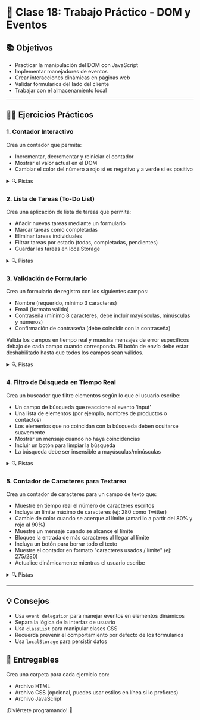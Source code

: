 # 🎯 Clase 18: Trabajo Práctico - DOM y Eventos

## 📚 Objetivos

- Practicar la manipulación del DOM con JavaScript
- Implementar manejadores de eventos
- Crear interacciones dinámicas en páginas web
- Validar formularios del lado del cliente
- Trabajar con el almacenamiento local

---

## 🏋️‍♂️ Ejercicios Prácticos

### 1. Contador Interactivo

Crea un contador que permita:

- Incrementar, decrementar y reiniciar el contador
- Mostrar el valor actual en el DOM
- Cambiar el color del número a rojo si es negativo y a verde si es positivo

<details>
  <summary>🔍 Pistas</summary>
  
  1. Para el contador, crea un elemento `span` con un ID
  2. Usa `addEventListener` para los eventos de clic
  3. Para cambiar estilos: `.style.color = 'red'`
  4. No olvides convertir el valor a número con `Number()` o `parseInt()`
  
</details>

### 2. Lista de Tareas (To-Do List)

Crea una aplicación de lista de tareas que permita:

- Añadir nuevas tareas mediante un formulario
- Marcar tareas como completadas
- Eliminar tareas individuales
- Filtrar tareas por estado (todas, completadas, pendientes)
- Guardar las tareas en localStorage

<details>
  <summary>🔍 Pistas</summary>
  
  1. Usa un array para almacenar las tareas
  2. Crea funciones para renderizar la lista desde el array
  3. Usa `event delegation` para manejar los clics en tareas
  4. Para marcar como completada: agrega/remueve una clase CSS `.classList.add('algo')` o `.classList.remove('algo')`
  5. Usa `filter()` para implementar los filtros
  6. Guarda el array en localStorage usando `JSON.stringify()`
  
</details>

### 3. Validación de Formulario

Crea un formulario de registro con los siguientes campos:

- Nombre (requerido, mínimo 3 caracteres)
- Email (formato válido)
- Contraseña (mínimo 8 caracteres, debe incluir mayúsculas, minúsculas y números)
- Confirmación de contraseña (debe coincidir con la contraseña)

Valida los campos en tiempo real y muestra mensajes de error específicos debajo de cada campo cuando corresponda. El botón de envío debe estar deshabilitado hasta que todos los campos sean válidos.

<details>
  <summary>🔍 Pistas</summary>
  
  1. Usa el evento `input` para validación en tiempo real
  2. Para validar email: usa una expresión regular o `input type="email"`
  3. Para la contraseña: usa `test()` con expresiones regulares
  4. Muestra mensajes de error con `textContent`
  5. Usa `classList` para mostrar/ocultar mensajes de error
  6. Deshabilita el botón con `button.disabled = !formIsValid`
  
</details>

### 4. Filtro de Búsqueda en Tiempo Real

Crea un buscador que filtre elementos según lo que el usuario escribe:

- Un campo de búsqueda que reaccione al evento 'input'
- Una lista de elementos (por ejemplo, nombres de productos o contactos)
- Los elementos que no coincidan con la búsqueda deben ocultarse suavemente
- Mostrar un mensaje cuando no haya coincidencias
- Incluir un botón para limpiar la búsqueda
- La búsqueda debe ser insensible a mayúsculas/minúsculas

<details>
  <summary>🔍 Pistas</summary>
  
  1. Escucha el evento `input` en el campo de búsqueda
  2. Usa `toLowerCase()` para hacer la búsqueda insensible
  3. Filtra el array con `filter()` e `includes()`
  4. Usa `display: none` o `classList` para ocultar elementos
  5. Usa `transition` en CSS para animaciones suaves
  6. Para el botón de limpiar: `searchInput.value = ''` y dispara el evento `input`
  
</details>

### 5. Contador de Caracteres para Textarea

Crea un contador de caracteres para un campo de texto que:

- Muestre en tiempo real el número de caracteres escritos
- Incluya un límite máximo de caracteres (ej: 280 como Twitter)
- Cambie de color cuando se acerque al límite (amarillo a partir del 80% y rojo al 90%)
- Muestre un mensaje cuando se alcance el límite
- Bloquee la entrada de más caracteres al llegar al límite
- Incluya un botón para borrar todo el texto
- Muestre el contador en formato "caracteres usados / límite" (ej: 275/280)
- Actualice dinámicamente mientras el usuario escribe

<details>
  <summary>🔍 Pistas</summary>
  
  1. Usa el evento `input` para detectar cambios
  2. Obtén la longitud con `textarea.value.length`
  3. Para los colores: `classList.add()`/`remove()` según el porcentaje
  4. Usa `textContent` para actualizar el contador
  5. Para el botón de borrar: `textarea.value = ''` y actualiza el contador
  
</details>

---

## 💡 Consejos

- Usa `event delegation` para manejar eventos en elementos dinámicos
- Separa la lógica de la interfaz de usuario
- Usa `classList` para manipular clases CSS
- Recuerda prevenir el comportamiento por defecto de los formularios
- Usa `localStorage` para persistir datos

## 📝 Entregables

Crea una carpeta para cada ejercicio con:

- Archivo HTML
- Archivo CSS (opcional, puedes usar estilos en línea si lo prefieres)
- Archivo JavaScript

¡Diviértete programando! 🚀
